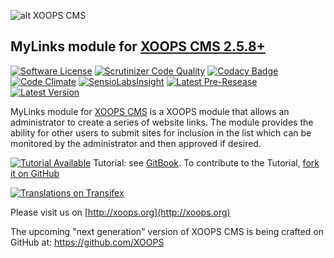 ![alt XOOPS CMS](http://xoops.org/images/logoXoops4GithubRepository.png)
## MyLinks module for  [XOOPS CMS 2.5.8+](https://xoops.org)
[![Software License](https://img.shields.io/badge/license-GPL-brightgreen.svg?style=flat)](LICENSE)
[![Scrutinizer Code Quality](https://img.shields.io/scrutinizer/g/XoopsModules25x/mylinks.svg?style=flat)](https://scrutinizer-ci.com/g/XoopsModules25x/mylinks/?branch=master)
[![Codacy Badge](https://api.codacy.com/project/badge/grade/6ed3bd6222f84d2d8271019b78d2a6c9)](https://www.codacy.com/app/mambax7/mylinks_2/)
[![Code Climate](https://img.shields.io/codeclimate/github/XoopsModules25x/mylinks.svg?style=flat)](https://codeclimate.com/github/XoopsModules25x/mylinks)
[![SensioLabsInsight](https://insight.sensiolabs.com/projects/aacda134-0f78-4d73-997a-b37194cfd7c4/mini.png)](https://insight.sensiolabs.com/projects/aacda134-0f78-4d73-997a-b37194cfd7c4)
[![Latest Pre-Resease](https://img.shields.io/github/tag/XoopsModules25x/mylinks.svg?style=flat)](https://github.com/XoopsModules25x/mylinks/tags/)
[![Latest Version](https://img.shields.io/github/release/XoopsModules25x/mylinks.svg?style=flat)](https://github.com/XoopsModules25x/mylinks/releases/)

MyLinks module for [XOOPS CMS](http://xoops.org) is a XOOPS module that allows an administrator to create a series of website links. The module provides the ability for other users to submit sites for inclusion in the list which can be monitored by the administrator and then approved if desired.

[![Tutorial Available](http://xoops.org/images/tutorial-available-blue.svg)](https://www.gitbook.com/book/xoops/mylinks-tutorial/) Tutorial: see [GitBook](https://www.gitbook.com/book/xoops/mylinks-tutorial/).
To contribute to the Tutorial, [fork it on GitHub](https://github.com/XoopsDocs/mylinks-tutorial)

[![Translations on Transifex](http://xoops.org/images/translations-transifex-blue.svg)](https://www.transifex.com/xoops)

Please visit us on  [http://xoops.org](http://xoops.org)

The upcoming "next generation" version of XOOPS CMS is being crafted on GitHub at: https://github.com/XOOPS


